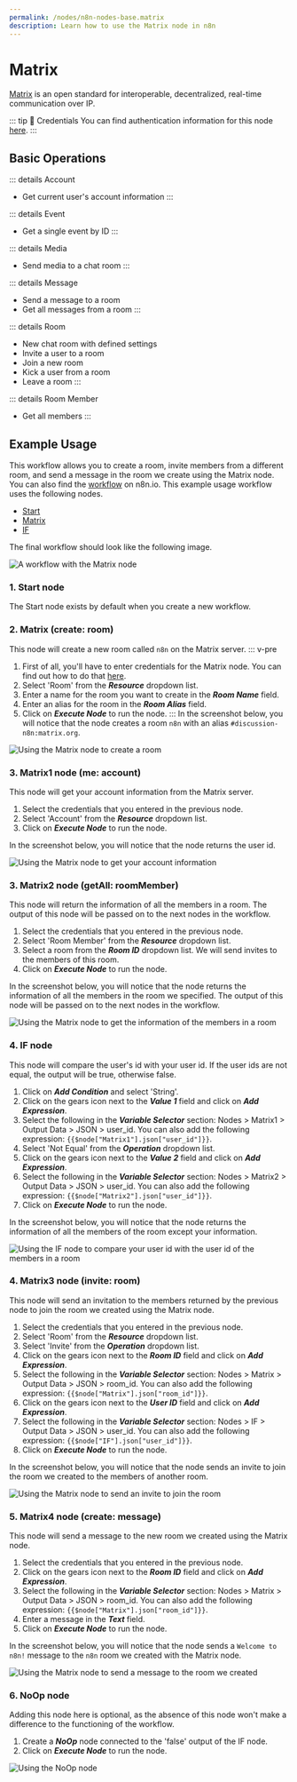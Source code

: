 ```yaml
---
permalink: /nodes/n8n-nodes-base.matrix
description: Learn how to use the Matrix node in n8n
---
```


# Matrix

[Matrix](https://matrix.org) is an open standard for interoperable, decentralized, real-time communication over IP. 

::: tip 🔑 Credentials
You can find authentication information for this node [here](../../../credentials/Matrix/README.md).
:::

## Basic Operations

::: details Account
- Get current user's account information
:::

::: details Event
- Get a single event by ID
:::

::: details Media
- Send media to a chat room
:::

::: details Message
- Send a message to a room
- Get all messages from a room
:::

::: details Room
- New chat room with defined settings
- Invite a user to a room
- Join a new room
- Kick a user from a room
- Leave a room
:::

::: details Room Member
- Get all members
:::

## Example Usage

This workflow allows you to create a room, invite members from a different room, and send a message in the room we create using the Matrix node. You can also find the [workflow](https://n8n.io/workflows/724) on n8n.io. This example usage workflow uses the following nodes.
- [Start](../../core-nodes/Start/README.md)
- [Matrix]()
- [IF](../../core-nodes/IF/README.md)

The final workflow should look like the following image.

![A workflow with the Matrix node](./workflow.png)

### 1. Start node

The Start node exists by default when you create a new workflow.

### 2. Matrix (create: room)

This node will create a new room called `n8n` on the Matrix server.
::: v-pre
1. First of all, you'll have to enter credentials for the Matrix node. You can find out how to do that [here](../../../credentials/Matrix/README.md).
2. Select 'Room' from the ***Resource*** dropdown list.
3. Enter a name for the room you want to create in the ***Room Name*** field.
4. Enter an alias for the room in the ***Room Alias*** field.
5. Click on ***Execute Node*** to run the node.
:::
In the screenshot below, you will notice that the node creates a room `n8n` with an alias `#discussion-n8n:matrix.org`.

![Using the Matrix node to create a room](./Matrix_node.png)
  
### 3. Matrix1 node (me: account)

This node will get your account information from the Matrix server.

1. Select the credentials that you entered in the previous node.
2. Select 'Account' from the ***Resource*** dropdown list.
3. Click on ***Execute Node*** to run the node.

In the screenshot below, you will notice that the node returns the user id.

![Using the Matrix node to get your account information](./Matrix1_node.png)

### 3. Matrix2 node (getAll: roomMember)

This node will return the information of all the members in a room. The output of this node will be passed on to the next nodes in the workflow.

1. Select the credentials that you entered in the previous node.
2. Select 'Room Member' from the ***Resource*** dropdown list.
3. Select a room from the ***Room ID*** dropdown list. We will send invites to the members of this room.
4. Click on ***Execute Node*** to run the node.

In the screenshot below, you will notice that the node returns the information of all the members in the room we specified. The output of this node will be passed on to the next nodes in the workflow.

![Using the Matrix node to get the information of the members in a room](./Matrix2_node.png)

### 4. IF node

This node will compare the user's id with your user id. If the user ids are not equal, the output will be true, otherwise false.

1. Click on ***Add Condition*** and select 'String'.
2. Click on the gears icon next to the ***Value 1*** field and click on ***Add Expression***.
3. Select the following in the ***Variable Selector*** section: Nodes > Matrix1 > Output Data > JSON > user_id. You can also add the following expression: `{{$node["Matrix1"].json["user_id"]}}`.
4. Select 'Not Equal' from the ***Operation*** dropdown list.
5. Click on the gears icon next to the ***Value 2*** field and click on ***Add Expression***.
6. Select the following in the ***Variable Selector*** section: Nodes > Matrix2 > Output Data > JSON > user_id. You can also add the following expression: `{{$node["Matrix2"].json["user_id"]}}`.
7. Click on ***Execute Node*** to run the node.

In the screenshot below, you will notice that the node returns the information of all the members of the room except your information.

![Using the IF node to compare your user id with the user id of the members in a room](./IF_node.png)

### 4. Matrix3 node (invite: room)

This node will send an invitation to the members returned by the previous node to join the room we created using the Matrix node.

1. Select the credentials that you entered in the previous node.
2. Select 'Room' from the ***Resource*** dropdown list.
3. Select 'Invite' from the ***Operation*** dropdown list.
4. Click on the gears icon next to the ***Room ID*** field and click on ***Add Expression***.
5. Select the following in the ***Variable Selector*** section: Nodes > Matrix > Output Data > JSON > room_id. You can also add the following expression: `{{$node["Matrix"].json["room_id"]}}`.
6. Click on the gears icon next to the ***User ID*** field and click on ***Add Expression***.
7. Select the following in the ***Variable Selector*** section: Nodes > IF > Output Data > JSON > user_id. You can also add the following expression: `{{$node["IF"].json["user_id"]}}`.
8. Click on ***Execute Node*** to run the node.

In the screenshot below, you will notice that the node sends an invite to join the room we created to the members of another room.

![Using the Matrix node to send an invite to join the room](./Matrix3_node.png)

### 5. Matrix4 node (create: message)

This node will send a message to the new room we created using the Matrix node.

1. Select the credentials that you entered in the previous node.
2. Click on the gears icon next to the ***Room ID*** field and click on ***Add Expression***.
3. Select the following in the ***Variable Selector*** section: Nodes > Matrix > Output Data > JSON > room_id. You can also add the following expression: `{{$node["Matrix"].json["room_id"]}}`.
4. Enter a message in the ***Text*** field.
5. Click on ***Execute Node*** to run the node.

In the screenshot below, you will notice that the node sends a `Welcome to n8n!` message to the `n8n` room we created with the Matrix node.

![Using the Matrix node to send a message to the room we created](./Matrix4_node.png)

### 6. NoOp node
Adding this node here is optional, as the absence of this node won't make a difference to the functioning of the workflow.

1. Create a ***NoOp*** node connected to the 'false' output of the IF node.
2. Click on ***Execute Node*** to run the node.

![Using the NoOp node](./NoOp_node.png)
